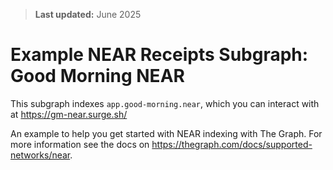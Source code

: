 > **Last updated:** June 2025

# Example NEAR Receipts Subgraph: Good Morning NEAR

This subgraph indexes `app.good-morning.near`, which you can interact with at https://gm-near.surge.sh/

An example to help you get started with NEAR indexing with The Graph. For more information see the docs on https://thegraph.com/docs/supported-networks/near.
